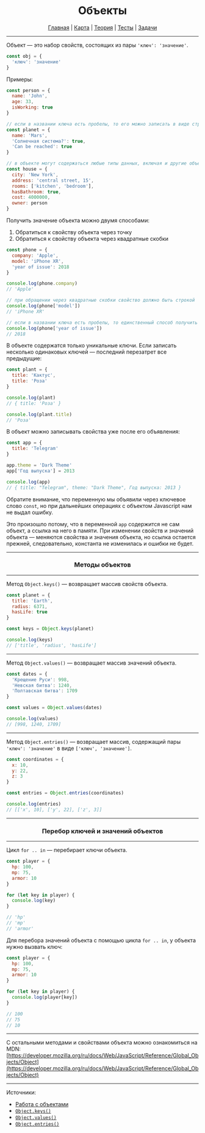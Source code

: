 <div align="center">

# Объекты

[Главная](https://github.com/dollaween/junior-roadmap/)
|
[Карта](/roadmap/README.md)
|
[Теория](/theory/README.md)
|
[Тесты](/tests/README.md)
|
[Задачи](/tasks/README.md)

</div>

---

Объект — это набор свойств, состоящих из пары `'ключ': 'значение'`.

```js
const obj = {
  'ключ': 'значение'
}
```

Примеры:
```js
const person = {
  name: 'John',
  age: 33,
  isWorking: true
}

// если в названии ключа есть пробелы, то его можно записать в виде строки:
const planet = {
  name: 'Mars',
  'Солнечная система?': true,
  'Can be reached': true
}

// в объекте могут содержаться любые типы данных, включая и другие объекты:
const house = {
  city: 'New York',
  address: 'central street, 15',
  rooms: ['kitchen', 'bedroom'],
  hasBathroom: true,
  cost: 4000000,
  owner: person
}
```

Получить значение объекта можно двумя способами:
1. Обратиться к свойству объекта через точку
2. Обратиться к свойству объекта через квадратные скобки

```js
const phone = {
  company: 'Apple',
  model: 'iPhone XR',
  'year of issue': 2018
}

console.log(phone.company)
// 'Apple'

// при обращении через квадратные скобки свойство должно быть строкой
console.log(phone['model'])
// 'iPhone XR'

// если в названии ключа есть пробелы, то единственный способ получить значение — обращение через квадратные скобки
console.log(phone['year of issue'])
// 2018
```

В объекте содержатся только уникальные ключи. Если записать несколько одинаковых ключей — последний перезатрет все предыдущие:

```js
const plant = {
  title: 'Кактус',
  title: 'Роза'
}

console.log(plant)
// { title: 'Роза' }

console.log(plant.title)
// 'Роза'
```

В объект можно записывать свойства уже после его объявления:

```js
const app = {
  title: 'Telegram'
}

app.theme = 'Dark Theme'
app['Год выпуска'] = 2013

console.log(app)
// { title: "Telegram", theme: "Dark Theme", Год выпуска: 2013 }
```

Обратите внимание, что переменную мы объявили через ключевое слово `const`, но при дальнейших операциях с объектом Javascript нам не выдал ошибку.

Это произошло потому, что в переменной `app` содержится не сам объект, а ссылка на него в памяти. При изменении свойств и значений объекта — меняются свойства и значения объекта, но ссылка остается прежней, следовательно, константа не изменилась и ошибки не будет.

---

<div align="center">

### Методы объектов

</div>

---

Метод `Object.keys()` — возвращает массив свойств объекта.

```js
const planet = {
  title: 'Earth',
  radius: 6371,
  hasLife: true
}

const keys = Object.keys(planet)

console.log(keys)
// ['title', 'radius', 'hasLife']
```

---

Метод `Object.values()` — возвращает массив значений объекта.

```js
const dates = {
  'Крещение Руси': 998,
  'Невская битва': 1240,
  'Полтавская битва': 1709
}

const values = Object.values(dates)

console.log(values)
// [998, 1240, 1709]
```

---

Метод `Object.entries()` — возвращает массив, содержащий пары `'ключ': 'значение'` в виде `['ключ', 'значение']`.

```js
const coordinates = {
  x: 10,
  y: 22,
  z: 3
}

const entries = Object.entries(coordinates)

console.log(entries)
// [['x', 10], ['y', 22], ['z', 3]]
```

---

<div align="center">

### Перебор ключей и значений объектов

</div>

---

Цикл `for .. in` — перебирает ключи объекта.

```js
const player = {
  hp: 100,
  mp: 75,
  armor: 10
}

for (let key in player) {
  console.log(key)
}

// 'hp'
// 'mp'
// 'armor'
```

Для перебора значений объекта с помощью цикла `for .. in`, у объекта нужно вызвать ключ:

```js
const player = {
  hp: 100,
  mp: 75,
  armor: 10
}

for (let key in player) {
  console.log(player[key])
}

// 100
// 75
// 10
```

---

С остальными методами и свойствами объекта можно ознакомиться на MDN:
[https://developer.mozilla.org/ru/docs/Web/JavaScript/Reference/Global_Objects/Object](https://developer.mozilla.org/ru/docs/Web/JavaScript/Reference/Global_Objects/Object)

---

Источники:
* [Работа с объектами](https://developer.mozilla.org/ru/docs/Web/JavaScript/Guide/Working_with_Objects)
* [`Object.keys()`](https://developer.mozilla.org/ru/docs/Web/JavaScript/Reference/Global_Objects/Object/keys)
* [`Object.values()`](https://developer.mozilla.org/ru/docs/Web/JavaScript/Reference/Global_Objects/Object/values)
* [`Object.entries()`](https://developer.mozilla.org/ru/docs/Web/JavaScript/Reference/Global_Objects/Object/entries)

















